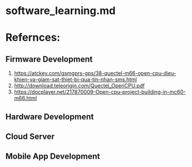 # software_learning.md

# Refernces: 

## Firmware Development
1. https://atckey.com/gsmgprs-gps/38-quectel-m66-open-cpu-dieu-khien-va-giam-sat-thiet-bi-qua-tin-nhan-sms.html
2. http://download.teleorigin.com/Quectel_OpenCPU.pdf
3. https://docplayer.net/217870009-Open-cpu-project-building-in-mc60-m66.html


## Hardware Development



## Cloud Server



## Mobile App Development



